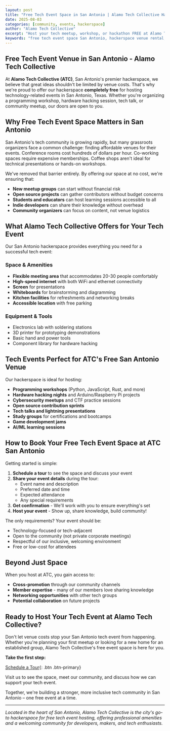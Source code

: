 ```yaml
---
layout: post
title: "Free Tech Event Space in San Antonio | Alamo Tech Collective Hackerspace"
date: 2025-08-03
categories: [community, events, hackerspace]
author: "Alamo Tech Collective"
excerpt: "Host your tech meetup, workshop, or hackathon FREE at Alamo Tech Collective. San Antonio's premier hackerspace offers complimentary venue space for technology events with WiFi, projector, and equipment included."
keywords: "free tech event space San Antonio, hackerspace venue rental, tech meetup venue San Antonio, free workshop space, Alamo Tech Collective events, San Antonio tech community space, free hackathon venue, programming workshop venue"
---
```


## Free Tech Event Venue in San Antonio - Alamo Tech Collective

At **Alamo Tech Collective (ATC)**, San Antonio's premier hackerspace, we believe that great ideas shouldn't be limited by venue costs. That's why we're proud to offer our hackerspace **completely free** for hosting technology-related events in San Antonio, Texas. Whether you're organizing a programming workshop, hardware hacking session, tech talk, or community meetup, our doors are open to you.

## Why Free Tech Event Space Matters in San Antonio

San Antonio's tech community is growing rapidly, but many grassroots organizers face a common challenge: finding affordable venues for their events. Conference rooms cost hundreds of dollars per hour. Co-working spaces require expensive memberships. Coffee shops aren't ideal for technical presentations or hands-on workshops.

We've removed that barrier entirely. By offering our space at no cost, we're ensuring that:

- **New meetup groups** can start without financial risk
- **Open source projects** can gather contributors without budget concerns  
- **Students and educators** can host learning sessions accessible to all
- **Indie developers** can share their knowledge without overhead
- **Community organizers** can focus on content, not venue logistics

## What Alamo Tech Collective Offers for Your Tech Event

Our San Antonio hackerspace provides everything you need for a successful tech event:

### Space & Amenities
- **Flexible meeting area** that accommodates 20-30 people comfortably
- **High-speed internet** with both WiFi and ethernet connectivity
- **Screen** for presentations
- **Whiteboards** for brainstorming and diagramming
- **Kitchen facilities** for refreshments and networking breaks
- **Accessible location** with free parking

### Equipment & Tools
- Electronics lab with soldering stations
- 3D printer for prototyping demonstrations
- Basic hand and power tools
- Component library for hardware hacking

## Tech Events Perfect for ATC's Free San Antonio Venue

Our hackerspace is ideal for hosting:

- **Programming workshops** (Python, JavaScript, Rust, and more)
- **Hardware hacking nights** and Arduino/Raspberry Pi projects
- **Cybersecurity meetups** and CTF practice sessions
- **Open source contribution sprints**
- **Tech talks and lightning presentations**
- **Study groups** for certifications and bootcamps
- **Game development jams**
- **AI/ML learning sessions**

## How to Book Your Free Tech Event Space at ATC San Antonio

Getting started is simple:

1. **Schedule a tour** to see the space and discuss your event
2. **Share your event details** during the tour:
   - Event name and description
   - Preferred date and time
   - Expected attendance
   - Any special requirements
3. **Get confirmation** - We'll work with you to ensure everything's set
4. **Host your event** - Show up, share knowledge, build community!

The only requirements? Your event should be:
- Technology-focused or tech-adjacent
- Open to the community (not private corporate meetings)
- Respectful of our inclusive, welcoming environment
- Free or low-cost for attendees

## Beyond Just Space

When you host at ATC, you gain access to:
- **Cross-promotion** through our community channels
- **Member expertise** - many of our members love sharing knowledge
- **Networking opportunities** with other tech groups
- **Potential collaboration** on future projects

## Ready to Host Your Tech Event at Alamo Tech Collective?

Don't let venue costs stop your San Antonio tech event from happening. Whether you're planning your first meetup or looking for a new home for an established group, Alamo Tech Collective's free event space is here for you.

**Take the first step:**

[Schedule a Tour](https://hello.alamotechcollective.com/book/tour){: .btn .btn-primary}

Visit us to see the space, meet our community, and discuss how we can support your tech event.

Together, we're building a stronger, more inclusive tech community in San Antonio – one free event at a time.

---

*Located in the heart of San Antonio, Alamo Tech Collective is the city's go-to hackerspace for free tech event hosting, offering professional amenities and a welcoming community for developers, makers, and tech enthusiasts.*